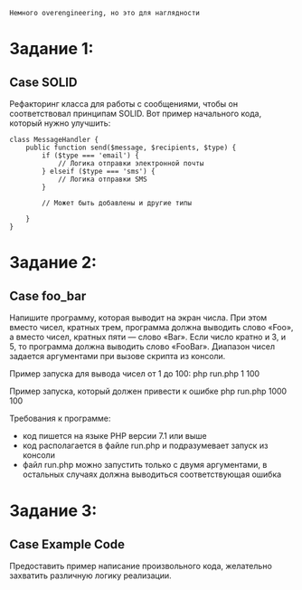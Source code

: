 `Немного overengineering, но это для наглядности`

# Задание 1:
## Case SOLID
Рефакторинг класса для работы с сообщениями, чтобы он соответствовал принципам SOLID. Вот пример начального кода, который нужно улучшить:

```
class MessageHandler {
    public function send($message, $recipients, $type) {
        if ($type === 'email') {
            // Логика отправки электронной почты
        } elseif ($type === 'sms') {
            // Логика отправки SMS
        }

        // Может быть добавлены и другие типы

    }
}
```

# Задание 2:
## Case foo_bar
Напишите программу, которая выводит на экран числа. При этом вместо чисел, кратных трем, программа должна выводить слово «Foo», а вместо чисел, кратных пяти — слово «Bar». Если число кратно и 3, и 5, то программа должна выводить слово «FooBar». Диапазон чисел задается аргументами при вызове скрипта из консоли.

Пример запуска для вывода чисел от 1 до 100:
php run.php 1 100

Пример запуска, который должен привести к ошибке
php run.php 1000 100

Требования к программе:
- код пишется на языке PHP версии 7.1 или выше
- код располагается в файле run.php и подразумевает запуск из консоли
- файл run.php можно запустить только с двумя аргументами, в остальных случаях должна выводиться соответствующая ошибка

# Задание 3:
## Case Example Code
Предоставить пример написание произвольного кода, желательно захватить различную логику реализации.